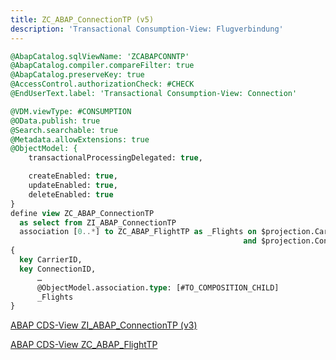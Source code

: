 ```yaml
---
title: ZC_ABAP_ConnectionTP (v5)
description: 'Transactional Consumption-View: Flugverbindung'
---
```


```sql
@AbapCatalog.sqlViewName: 'ZCABAPCONNTP'
@AbapCatalog.compiler.compareFilter: true
@AbapCatalog.preserveKey: true
@AccessControl.authorizationCheck: #CHECK
@EndUserText.label: 'Transactional Consumption-View: Connection'

@VDM.viewType: #CONSUMPTION
@OData.publish: true
@Search.searchable: true
@Metadata.allowExtensions: true
@ObjectModel: {
    transactionalProcessingDelegated: true,

    createEnabled: true,
    updateEnabled: true,
    deleteEnabled: true
}
define view ZC_ABAP_ConnectionTP
  as select from ZI_ABAP_ConnectionTP
  association [0..*] to ZC_ABAP_FlightTP as _Flights on $projection.CarrierID = _Flights.CarrierID
                                                    and $projection.ConnectionID =_Flights.ConnectionID
{
  key CarrierID,
  key ConnectionID,
      …
      @ObjectModel.association.type: [#TO_COMPOSITION_CHILD]
      _Flights
}
```

[ABAP CDS-View ZI_ABAP_ConnectionTP (v3)](../cds-views/zi_abap_connectiontp_v3.md)

[ABAP CDS-View ZC_ABAP_FlightTP](../cds-views/zc_abap_flighttp.md)